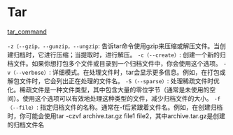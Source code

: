 # Tar

[tar_command](https://blog.csdn.net/u013053075/article/details/103117341)

`-z（--gzip，--gunzip，--ungzip`: 告诉tar命令使用gzip来压缩或解压文件。当创建归档时，它进行压缩；当提取时，进行解压。
`-c（--create）`: 创建一个新的归档文件。如果你想打包多个文件或目录到一个归档文件中，你会使用这个选项。
`-v（--verbose）`: 详细模式。在处理文件时，tar会显示更多信息。例如，在打包或解包文件时，它会列出正在处理的文件名。
`-S（--sparse）`: 处理稀疏文件时优化。稀疏文件是一种文件类型，其中包含大量的零位字节（通常是未使用的空间）。使用这个选项可以有效地处理这种类型的文件，减少归档文件的大小。
`-f（--file）`: 指定归档文件的名称。通常在-f后紧跟着文件名。例如，在创建归档时，你可能会使用tar -czvf archive.tar.gz file1 file2，其中archive.tar.gz是创建的归档文件名